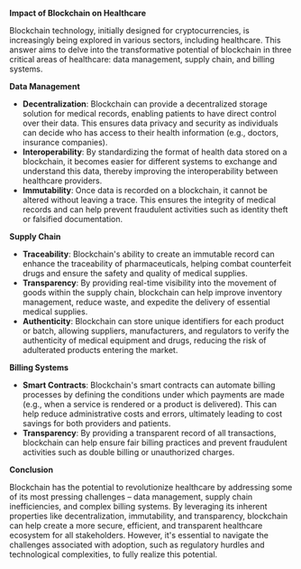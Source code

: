  **Impact of Blockchain on Healthcare**

Blockchain technology, initially designed for cryptocurrencies, is increasingly being explored in various sectors, including healthcare. This answer aims to delve into the transformative potential of blockchain in three critical areas of healthcare: data management, supply chain, and billing systems.

**Data Management**

- **Decentralization**: Blockchain can provide a decentralized storage solution for medical records, enabling patients to have direct control over their data. This ensures data privacy and security as individuals can decide who has access to their health information (e.g., doctors, insurance companies).
- **Interoperability**: By standardizing the format of health data stored on a blockchain, it becomes easier for different systems to exchange and understand this data, thereby improving the interoperability between healthcare providers.
- **Immutability**: Once data is recorded on a blockchain, it cannot be altered without leaving a trace. This ensures the integrity of medical records and can help prevent fraudulent activities such as identity theft or falsified documentation.

**Supply Chain**

- **Traceability**: Blockchain's ability to create an immutable record can enhance the traceability of pharmaceuticals, helping combat counterfeit drugs and ensure the safety and quality of medical supplies.
- **Transparency**: By providing real-time visibility into the movement of goods within the supply chain, blockchain can help improve inventory management, reduce waste, and expedite the delivery of essential medical supplies.
- **Authenticity**: Blockchain can store unique identifiers for each product or batch, allowing suppliers, manufacturers, and regulators to verify the authenticity of medical equipment and drugs, reducing the risk of adulterated products entering the market.

**Billing Systems**

- **Smart Contracts**: Blockchain's smart contracts can automate billing processes by defining the conditions under which payments are made (e.g., when a service is rendered or a product is delivered). This can help reduce administrative costs and errors, ultimately leading to cost savings for both providers and patients.
- **Transparency**: By providing a transparent record of all transactions, blockchain can help ensure fair billing practices and prevent fraudulent activities such as double billing or unauthorized charges.

**Conclusion**

Blockchain has the potential to revolutionize healthcare by addressing some of its most pressing challenges – data management, supply chain inefficiencies, and complex billing systems. By leveraging its inherent properties like decentralization, immutability, and transparency, blockchain can help create a more secure, efficient, and transparent healthcare ecosystem for all stakeholders. However, it's essential to navigate the challenges associated with adoption, such as regulatory hurdles and technological complexities, to fully realize this potential.